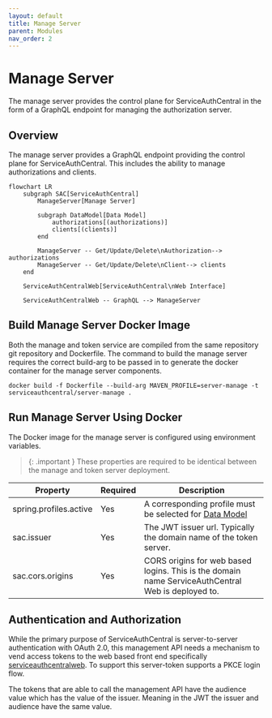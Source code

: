 ```yaml
---
layout: default
title: Manage Server
parent: Modules
nav_order: 2
---
```


# Manage Server

The manage server provides the control plane for ServiceAuthCentral in the form of a GraphQL endpoint for managing the authorization server.

## Overview

The manage server provides a GraphQL endpoint providing the control plane for ServiceAuthCentral. This includes the ability to manage authorizations and clients.

```mermaid
flowchart LR
    subgraph SAC[ServiceAuthCentral]
        ManageServer[Manage Server]

        subgraph DataModel[Data Model]
            authorizations[(authorizations)]
            clients[(clients)]
        end

        ManageServer -- Get/Update/Delete\nAuthorization--> authorizations
        ManageServer -- Get/Update/Delete\nClient--> clients
    end

    ServiceAuthCentralWeb[ServiceAuthCentral\nWeb Interface]

    ServiceAuthCentralWeb -- GraphQL --> ManageServer
```

## Build Manage Server Docker Image

Both the manage and token service are compiled from the same repository git repository and Dockerfile. The command to build the manage server requires the correct build-arg to be passed in to generate the docker container for the manage server components.

```
docker build -f Dockerfile --build-arg MAVEN_PROFILE=server-manage -t serviceauthcentral/server-manage .
```

## Run Manage Server Using Docker

The Docker image for the manage server is configured using environment variables.

> {: .important }
> These properties are required to be identical between the manage and token server deployment.

| Property                 | Required | Description                                                                                                    |
| ------------------------ | -------- | -------------------------------------------------------------------------------------------------------------- |
| spring.profiles.active   | Yes      | A corresponding profile must be selected for [Data Model](../modules/datamodel.md)   |
| sac.issuer               | Yes      | The JWT issuer url. Typically the domain name of the token server.                                             |
| sac.cors.origins         | Yes      | CORS origins for web based logins. This is the domain name ServiceAuthCentral Web is deployed to.              |

## Authentication and Authorization

While the primary purpose of ServiceAuthCentral is server-to-server authentication with OAuth 2.0, this management API needs a mechanism to vend access tokens to the web based front end specifically [serviceauthcentralweb](https://github.com/UnitVectorY-Labs/serviceauthcentralweb). To support this server-token supports a PKCE login flow.

The tokens that are able to call the management API have the audience value which has the value of the issuer. Meaning in the JWT the issuer and audience have the same value.